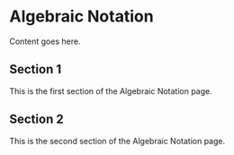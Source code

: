# Algebraic Notation

Content goes here.

## Section 1

This is the first section of the Algebraic Notation page.

## Section 2

This is the second section of the Algebraic Notation page.

